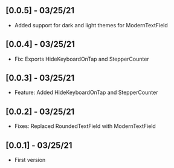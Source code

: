 ## [0.0.5] - 03/25/21

* Added support for dark and light themes for ModernTextField

## [0.0.4] - 03/25/21

* Fix: Exports HideKeyboardOnTap and StepperCounter

## [0.0.3] - 03/25/21

* Feature: Added HideKeyboardOnTap and StepperCounter

## [0.0.2] - 03/25/21

* Fixes: Replaced RoundedTextField with ModernTextField

## [0.0.1] - 03/25/21

* First version
